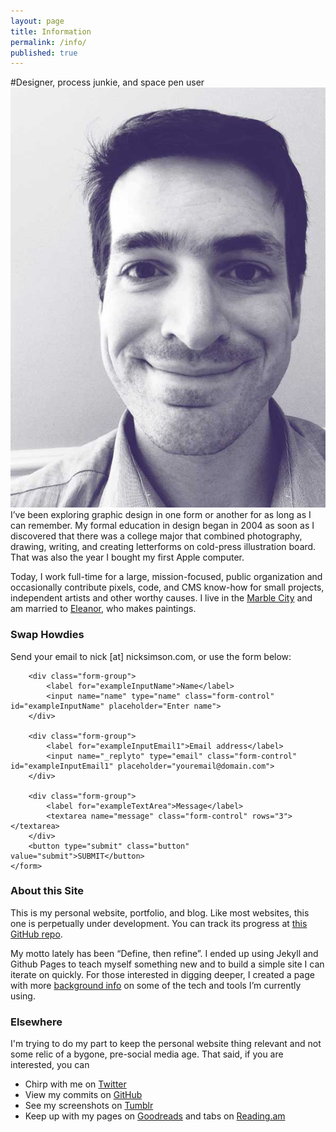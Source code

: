 ```yaml
---
layout: page
title: Information
permalink: /info/
published: true
---
```


#Designer, process junkie, and space pen user
<img class="profile" alt="Portrait of Nick Simson" src="/images/profile-2014.jpg" />
I’ve been exploring graphic design in one form or another for as long as I can remember. My formal education in design began in 2004 as soon as I discovered that there was a college major that combined photography, drawing, writing, and creating letterforms on cold-press illustration board. That was also the year I bought my first Apple computer.

Today, I work full-time for a large, mission-focused, public organization and occasionally contribute pixels, code, and CMS know-how for small projects, independent artists and other worthy causes. I live in the <a href="https://en.wikipedia.org/wiki/Knoxville,_Tennessee" title="Knoxville, Tennessee">Marble City</a> and am married to <a href="http://eleanoraldrich.com" title="Eleanor Aldrich">Eleanor</a>, who makes paintings.

<div id="contact" class="contact-form">
<h3>Swap Howdies</h3>
Send your email to nick [at] nicksimson.com, or use the form below: 

<form method="POST" action="http://forms.brace.io/nick@nicksimson.com">
    
        <div class="form-group">
            <label for="exampleInputName">Name</label>
            <input name="name" type="name" class="form-control" id="exampleInputName" placeholder="Enter name">
        </div>
    
        <div class="form-group">
            <label for="exampleInputEmail1">Email address</label>
            <input name="_replyto" type="email" class="form-control" id="exampleInputEmail1" placeholder="youremail@domain.com">
        </div>
    
        <div class="form-group">
            <label for="exampleTextArea">Message</label>
            <textarea name="message" class="form-control" rows="3"></textarea>    
        </div>
        <button type="submit" class="button" value="submit">SUBMIT</button>
    </form>
</div>

### About this Site
This is my personal website, portfolio, and blog. Like most websites, this one is perpetually under development. You can track its progress at [this GitHub repo](https://github.com/nsmsn/nsmsn.github.io).

My motto lately has been &ldquo;Define, then refine&rdquo;. I ended up using Jekyll and Github Pages to teach myself something new and to build a simple site I can iterate on quickly. For those interested in digging deeper, I created a page with more <a href="/info/resources/" title="Resources">background info</a> on some of the tech and tools I’m currently using.

### Elsewhere
I'm trying to do my part to keep the personal website thing relevant and not some relic of a bygone, pre-social media age. That said, if you are interested, you can

* Chirp with me on [Twitter](https://twitter.com/nsmsn)
* View my commits on [GitHub](https://twitter.com/nsmsn)
* See my screenshots on [Tumblr](https://nsmsn.tumblr.com)
* Keep up with my pages on [Goodreads](https://www.goodreads.com/user/show/12733451-nick) and tabs on [Reading.am](https://www.reading.am/nsmsn)

